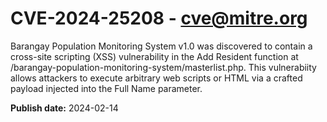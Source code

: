 # CVE-2024-25208 - cve@mitre.org

Barangay Population Monitoring System v1.0 was discovered to contain a cross-site scripting (XSS) vulnerability in the Add Resident function at /barangay-population-monitoring-system/masterlist.php. This vulnerabiity allows attackers to execute arbitrary web scripts or HTML via a crafted payload injected into the Full Name parameter.

**Publish date:** 2024-02-14
